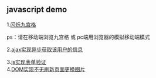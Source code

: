 javascript demo
--

1.[闪烁九宫格](https://chenjiezi.github.io/Js-Demo/task1/index.html)    

ps：请在移动端浏览九宫格 或 pc端用浏览器的模拟移动端模式  
    
2.[ajax实现异步获取该用户的信息](https://chenjiezi.github.io/Js-Demo/task2/index.html)   

3.[js实现表单验证](https://chenjiezi.github.io/Js-Demo/task3/index.html)      
4.[DOM实现不无刷新页面更换图片](https://chenjiezi.github.io/Js-Demo/task4/index.html)

